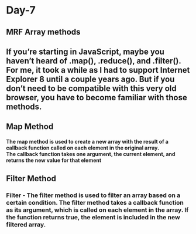 # Day-7
## MRF Array methods

If you’re starting in JavaScript, maybe you haven’t heard of .map(), .reduce(), and .filter(). For me, it took a while as I had to support Internet Explorer 8 until a couple years ago. But if you don’t need to be compatible with this very old browser, you have to become familiar with those methods.
---

## **Map Method**
#### The map method is used to create a new array with the result of a callback function called on each element in the original array.<br> The callback function takes one argument, the current element, and returns the new value for that element


## **Filter Method**
### Filter - The filter method is used to filter an array based on a certain condition. The filter method takes a callback function as its argument, which is called on each element in the array. If the function returns true, the element is included in the new filtered array.

